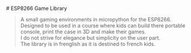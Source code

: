 # ESP8266 Game Library

> A small gaming environments in micropython for the ESP8266. Designed to be used in a course where kids can build there portable console, print the case in 3D and make their games.  
> I do not strive for elegance but simplicity on the user part.  
> The library is in frenglish as it is destined to french kids.  

